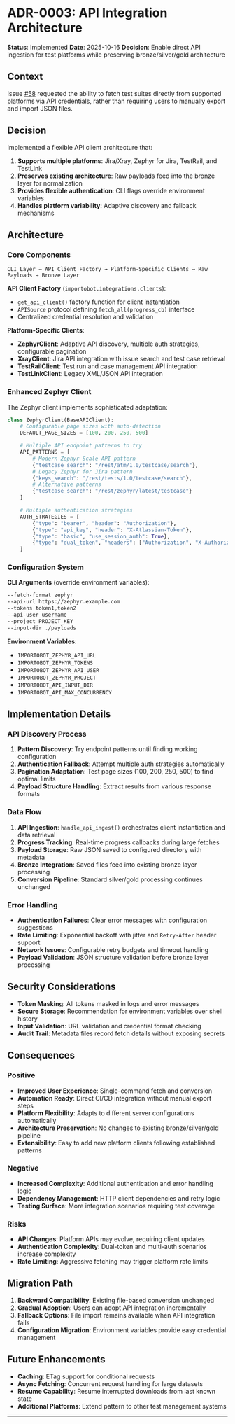 # ADR-0003: API Integration Architecture

**Status**: Implemented
**Date**: 2025-10-16
**Decision**: Enable direct API ingestion for test platforms while preserving bronze/silver/gold architecture

## Context

Issue [#58](https://github.com/athola/importobot/issues/58) requested the ability to fetch test suites directly from supported platforms via API credentials, rather than requiring users to manually export and import JSON files.

## Decision

Implemented a flexible API client architecture that:

1. **Supports multiple platforms**: Jira/Xray, Zephyr for Jira, TestRail, and TestLink
2. **Preserves existing architecture**: Raw payloads feed into the bronze layer for normalization
3. **Provides flexible authentication**: CLI flags override environment variables
4. **Handles platform variability**: Adaptive discovery and fallback mechanisms

## Architecture

### Core Components

```
CLI Layer → API Client Factory → Platform-Specific Clients → Raw Payloads → Bronze Layer
```

**API Client Factory** (`importobot.integrations.clients`):
- `get_api_client()` factory function for client instantiation
- `APISource` protocol defining `fetch_all(progress_cb)` interface
- Centralized credential resolution and validation

**Platform-Specific Clients**:
- **ZephyrClient**: Adaptive API discovery, multiple auth strategies, configurable pagination
- **XrayClient**: Jira API integration with issue search and test case retrieval
- **TestRailClient**: Test run and case management API integration
- **TestLinkClient**: Legacy XML/JSON API integration

### Enhanced Zephyr Client

The Zephyr client implements sophisticated adaptation:

```python
class ZephyrClient(BaseAPIClient):
    # Configurable page sizes with auto-detection
    DEFAULT_PAGE_SIZES = [100, 200, 250, 500]

    # Multiple API endpoint patterns to try
    API_PATTERNS = [
        # Modern Zephyr Scale API pattern
        {"testcase_search": "/rest/atm/1.0/testcase/search"},
        # Legacy Zephyr for Jira pattern
        {"keys_search": "/rest/tests/1.0/testcase/search"},
        # Alternative patterns
        {"testcase_search": "/rest/zephyr/latest/testcase"}
    ]

    # Multiple authentication strategies
    AUTH_STRATEGIES = [
        {"type": "bearer", "header": "Authorization"},
        {"type": "api_key", "header": "X-Atlassian-Token"},
        {"type": "basic", "use_session_auth": True},
        {"type": "dual_token", "headers": ["Authorization", "X-Authorization"]}
    ]
```

### Configuration System

**CLI Arguments** (override environment variables):
```bash
--fetch-format zephyr
--api-url https://zephyr.example.com
--tokens token1,token2
--api-user username
--project PROJECT_KEY
--input-dir ./payloads
```

**Environment Variables**:
- `IMPORTOBOT_ZEPHYR_API_URL`
- `IMPORTOBOT_ZEPHYR_TOKENS`
- `IMPORTOBOT_ZEPHYR_API_USER`
- `IMPORTOBOT_ZEPHYR_PROJECT`
- `IMPORTOBOT_API_INPUT_DIR`
- `IMPORTOBOT_API_MAX_CONCURRENCY`

## Implementation Details

### API Discovery Process

1. **Pattern Discovery**: Try endpoint patterns until finding working configuration
2. **Authentication Fallback**: Attempt multiple auth strategies automatically
3. **Pagination Adaptation**: Test page sizes (100, 200, 250, 500) to find optimal limits
4. **Payload Structure Handling**: Extract results from various response formats

### Data Flow

1. **API Ingestion**: `handle_api_ingest()` orchestrates client instantiation and data retrieval
2. **Progress Tracking**: Real-time progress callbacks during large fetches
3. **Payload Storage**: Raw JSON saved to configured directory with metadata
4. **Bronze Integration**: Saved files feed into existing bronze layer processing
5. **Conversion Pipeline**: Standard silver/gold processing continues unchanged

### Error Handling

- **Authentication Failures**: Clear error messages with configuration suggestions
- **Rate Limiting**: Exponential backoff with jitter and `Retry-After` header support
- **Network Issues**: Configurable retry budgets and timeout handling
- **Payload Validation**: JSON structure validation before bronze layer processing

## Security Considerations

- **Token Masking**: All tokens masked in logs and error messages
- **Secure Storage**: Recommendation for environment variables over shell history
- **Input Validation**: URL validation and credential format checking
- **Audit Trail**: Metadata files record fetch details without exposing secrets

## Consequences

### Positive

- **Improved User Experience**: Single-command fetch and conversion
- **Automation Ready**: Direct CI/CD integration without manual export steps
- **Platform Flexibility**: Adapts to different server configurations automatically
- **Architecture Preservation**: No changes to existing bronze/silver/gold pipeline
- **Extensibility**: Easy to add new platform clients following established patterns

### Negative

- **Increased Complexity**: Additional authentication and error handling logic
- **Dependency Management**: HTTP client dependencies and retry logic
- **Testing Surface**: More integration scenarios requiring test coverage

### Risks

- **API Changes**: Platform APIs may evolve, requiring client updates
- **Authentication Complexity**: Dual-token and multi-auth scenarios increase complexity
- **Rate Limiting**: Aggressive fetching may trigger platform rate limits

## Migration Path

1. **Backward Compatibility**: Existing file-based conversion unchanged
2. **Gradual Adoption**: Users can adopt API integration incrementally
3. **Fallback Options**: File import remains available when API integration fails
4. **Configuration Migration**: Environment variables provide easy credential management

## Future Enhancements

- **Caching**: ETag support for conditional requests
- **Async Fetching**: Concurrent request handling for large datasets
- **Resume Capability**: Resume interrupted downloads from last known state
- **Additional Platforms**: Extend pattern to other test management systems

---